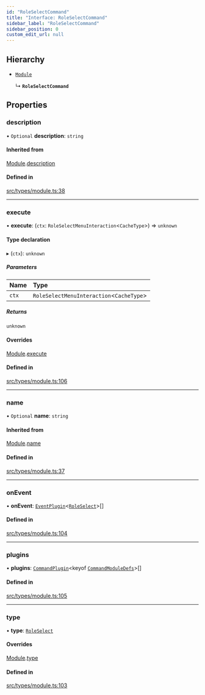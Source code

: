 ```yaml
---
id: "RoleSelectCommand"
title: "Interface: RoleSelectCommand"
sidebar_label: "RoleSelectCommand"
sidebar_position: 0
custom_edit_url: null
---
```


## Hierarchy

- [`Module`](Module.md)

  ↳ **`RoleSelectCommand`**

## Properties

### description

• `Optional` **description**: `string`

#### Inherited from

[Module](Module.md).[description](Module.md#description)

#### Defined in

[src/types/module.ts:38](https://github.com/sern-handler/handler/blob/3daacfc/src/types/module.ts#L38)

___

### execute

• **execute**: (`ctx`: `RoleSelectMenuInteraction`<`CacheType`\>) => `unknown`

#### Type declaration

▸ (`ctx`): `unknown`

##### Parameters

| Name | Type |
| :------ | :------ |
| `ctx` | `RoleSelectMenuInteraction`<`CacheType`\> |

##### Returns

`unknown`

#### Overrides

[Module](Module.md).[execute](Module.md#execute)

#### Defined in

[src/types/module.ts:106](https://github.com/sern-handler/handler/blob/3daacfc/src/types/module.ts#L106)

___

### name

• `Optional` **name**: `string`

#### Inherited from

[Module](Module.md).[name](Module.md#name)

#### Defined in

[src/types/module.ts:37](https://github.com/sern-handler/handler/blob/3daacfc/src/types/module.ts#L37)

___

### onEvent

• **onEvent**: [`EventPlugin`](EventPlugin.md)<[`RoleSelect`](../enums/CommandType.md#roleselect)\>[]

#### Defined in

[src/types/module.ts:104](https://github.com/sern-handler/handler/blob/3daacfc/src/types/module.ts#L104)

___

### plugins

• **plugins**: [`CommandPlugin`](CommandPlugin.md)<keyof [`CommandModuleDefs`](../modules.md#commandmoduledefs)\>[]

#### Defined in

[src/types/module.ts:105](https://github.com/sern-handler/handler/blob/3daacfc/src/types/module.ts#L105)

___

### type

• **type**: [`RoleSelect`](../enums/CommandType.md#roleselect)

#### Overrides

[Module](Module.md).[type](Module.md#type)

#### Defined in

[src/types/module.ts:103](https://github.com/sern-handler/handler/blob/3daacfc/src/types/module.ts#L103)
